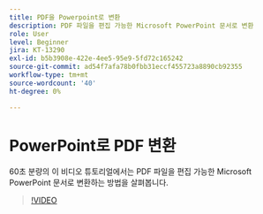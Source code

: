 ```yaml
---
title: PDF을 Powerpoint로 변환
description: PDF 파일을 편집 가능한 Microsoft PowerPoint 문서로 변환
role: User
level: Beginner
jira: KT-13290
exl-id: b5b3908e-422e-4ee5-95e9-5fd72c165242
source-git-commit: ad54f7afa78b0fbb31eccf455723a8890cb92355
workflow-type: tm+mt
source-wordcount: '40'
ht-degree: 0%

---
```


# PowerPoint로 PDF 변환

60초 분량의 이 비디오 튜토리얼에서는 PDF 파일을 편집 가능한 Microsoft PowerPoint 문서로 변환하는 방법을 살펴봅니다.

>[!VIDEO](https://video.tv.adobe.com/v/342629?quality=12&learn=on&hidetitle=true)
